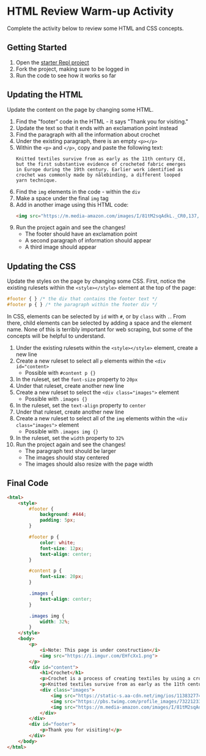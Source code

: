 # HTML Review Warm-up Activity
Complete the activity below to review some HTML and CSS concepts.

## Getting Started
1. Open the [starter Repl project](https://replit.com/@HylandOutreach/WebScrapingWarmUp)
1. Fork the project, making sure to be logged in
1. Run the code to see how it works so far

## Updating the HTML
Update the content on the page by changing some HTML.

1. Find the "footer" code in the HTML - it says "Thank you for visiting."
1. Update the text so that it ends with an exclamation point instead
1. Find the paragraph with all the information about crochet
1. Under the existing paragraph, there is an empty `<p></p>`
1. Within the `<p>` and `</p>`, copy and paste the following text:  
    ```
    Knitted textiles survive from as early as the 11th century CE,
    but the first substantive evidence of crocheted fabric emerges
    in Europe during the 19th century. Earlier work identified as
    crochet was commonly made by nålebinding, a different looped
    yarn technique.
    ```
1. Find the `img` elements in the code - within the `div`
1. Make a space under the final `img` tag
1. Add in another image using this HTML code:  
    ```html
    <img src="https://m.media-amazon.com/images/I/81tM2sqAdkL._CR0,137,1283,1283_UX256.jpg">
    ```
1. Run the project again and see the changes!
    - The footer should have an exclamation point
    - A second paragraph of information should appear
    - A third image should appear

## Updating the CSS
Update the styles on the page by changing some CSS. First, notice the existing rulesets within the `<style></style>` element at the top of the page:

```css
#footer { } /* the div that contains the footer text */
#footer p { } /* the paragraph within the footer div */
```

In CSS, elements can be selected by `id` with `#`, or by `class` with `.`. From there, child elements can be selected by adding a space and the element name. None of this is terribly important for web scraping, but some of the concepts will be helpful to understand.

1. Under the existing rulesets within the `<style></style>` element, create a new line
1. Create a new ruleset to select all `p` elements within the `<div id="content>`  
    - Possible with `#content p {}`
1. In the ruleset, set the `font-size` property to `20px`
1. Under that ruleset, create another new line
1. Create a new ruleset to select the `<div class="images">` element
    - Possible with `.images {}`
1. In the ruleset, set the `text-align` property to `center`
1. Under that ruleset, create another new line
1. Create a new ruleset to select all of the `img` elements within the `<div class="images">` element
    - Possible with `.images img {}`
1. In the ruleset, set the `width` property to `32%`
1. Run the project again and see the changes!
    - The paragraph text should be larger
    - The images should stay centered
    - The images should also resize with the page width

## Final Code
```html
<html>
    <style>
        #footer {
            background: #444;
            padding: 5px;
        }

        #footer p {
            color: white;
            font-size: 12px;
            text-align: center;
        }

        #content p {
            font-size: 20px;
        }

        .images {
            text-align: center;
        }

        .images img {
            width: 32%;
        }
    </style>
    <body>
        <p>
            <i>Note: This page is under construction</i>
            <img src="https://i.imgur.com/EHfcXx1.png">
        </p>
        <div id="content">
            <h1>Crochet</h1>
            <p>Crochet is a process of creating textiles by using a crochet hook to interlock loops of yarn, thread, or strands of other materials. The name is derived from the French term <i>crochet</i>, meaning “small hook.” Hooks can be made from a variety of materials, such as metal, wood, bamboo, or plastic. The key difference between crochet and knitting, beyond the implements used for their production, is that each stitch in crochet is completed before the next one is begun, while knitting keeps many stitches open at a time. Some variant forms of crochet, such as Tunisian crochet and broomstick lace, do keep multiple crochet stitches open at a time.</p>
            <p>Knitted textiles survive from as early as the 11th century CE, but the first substantive evidence of crocheted fabric emerges in Europe during the 19th century. Earlier work identified as crochet was commonly made by nålebinding, a different looped yarn technique.</p>
            <div class="images">
                <img src="https://static-s.aa-cdn.net/img/ios/1138327741/aed1f8a204eebe433d78c548870bcfad?v=1">
                <img src="https://pbs.twimg.com/profile_images/732212337181085696/06UJSCL3.jpg">
                <img src="https://m.media-amazon.com/images/I/81tM2sqAdkL._CR0,137,1283,1283_UX256.jpg">
            </div>
        </div>
        <div id="footer">
            <p>Thank you for visiting!</p>
        </div>
    </body>
</html>
```
